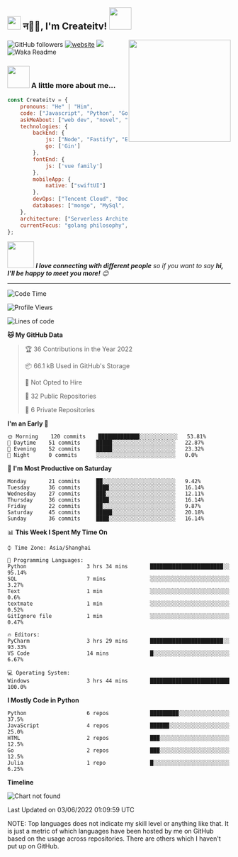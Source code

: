 <h2><img src="https://emojis.slackmojis.com/emojis/images/1531849430/4246/blob-sunglasses.gif?1531849430" width="30"/> न🙏🏻, I'm Createitv! <img src="https://media.giphy.com/media/12oufCB0MyZ1Go/giphy.gif" width="50"></h2>
<img align='right' src="https://media.giphy.com/media/M9gbBd9nbDrOTu1Mqx/giphy.gif" width="230">




![GitHub followers](https://img.shields.io/github/followers/Createitv?label=Follow&style=social)
[![website](https://img.shields.io/badge/Website-46a2f1.svg?&style=flat-square&logo=Google-Chrome&logoColor=white&link=https://anmolsingh.me/)](https://www.longtermbook.com/)
![](https://visitor-badge.glitch.me/badge?page_id=Createitv.Createitv)
![Waka Readme](https://github.com/anmol098/anmol098/workflows/Waka%20Readme/badge.svg)

<!-- ### 📫 Like to meet me?

Pick a slot if you'd like to meet me and chat about anything you are passionate about - but make sure to describe the agenda

<a href="https://calendly.com/anmol098/30min" target="_blank"><img width="498" alt="meet_link" src="https://user-images.githubusercontent.com/15426564/144297439-f530f383-e73e-41e0-9914-a9b7d3f432e5.png"></a>

👇 Hit in your console or terminal to connect with me.

```bash
npx anmol 
```
**👆 This command line tool can be found at [npx anmol](https://github.com/anmol098/npx_card)**
-->

### <img src="https://media.giphy.com/media/VgCDAzcKvsR6OM0uWg/giphy.gif" width="50"> A little more about me...  

```javascript
const Createitv = {
    pronouns: "He" | "Him",
    code: ["Javascript", "Python", "Golang", "swift"],
    askMeAbout: ["web dev", "novel", "football", "read"],
    technologies: {
        backEnd: {
            js: ["Node", "Fastify", "Express"],
            go: ['Gin']
        },
        fontEnd: {
            js: ['vue family']
        },
        mobileApp: {
            native: ["swiftUI"]
        },
        devOps: ["Tencent Cloud", "Docker🐳","Nginx"],
        databases: ["mongo", "MySql", "redis"],
    },
    architecture: ["Serverless Architecture", "Progressive web applications", "Single page applications"],
    currentFocus: "golang philosophy",
};
```

<img src="https://media.giphy.com/media/LnQjpWaON8nhr21vNW/giphy.gif" width="60"> <em><b>I love connecting with different people</b> so if you want to say <b>hi, I'll be happy to meet you more!</b> 😊</em>

---
<!--START_SECTION:waka-->
![Code Time](http://img.shields.io/badge/Code%20Time-659%20hrs%203%20mins-blue)

![Profile Views](http://img.shields.io/badge/Profile%20Views-0-blue)

![Lines of code](https://img.shields.io/badge/From%20Hello%20World%20I%27ve%20Written-102%20Thousand%20lines%20of%20code-blue)

**🐱 My GitHub Data** 

> 🏆 36 Contributions in the Year 2022
 > 
> 📦 66.1 kB Used in GitHub's Storage 
 > 
> 🚫 Not Opted to Hire
 > 
> 📜 32 Public Repositories 
 > 
> 🔑 6 Private Repositories  
 > 
**I'm an Early 🐤** 

```text
🌞 Morning    120 commits    █████████████░░░░░░░░░░░░   53.81% 
🌆 Daytime    51 commits     █████░░░░░░░░░░░░░░░░░░░░   22.87% 
🌃 Evening    52 commits     █████░░░░░░░░░░░░░░░░░░░░   23.32% 
🌙 Night      0 commits      ░░░░░░░░░░░░░░░░░░░░░░░░░   0.0%

```
📅 **I'm Most Productive on Saturday** 

```text
Monday       21 commits     ██░░░░░░░░░░░░░░░░░░░░░░░   9.42% 
Tuesday      36 commits     ████░░░░░░░░░░░░░░░░░░░░░   16.14% 
Wednesday    27 commits     ███░░░░░░░░░░░░░░░░░░░░░░   12.11% 
Thursday     36 commits     ████░░░░░░░░░░░░░░░░░░░░░   16.14% 
Friday       22 commits     ██░░░░░░░░░░░░░░░░░░░░░░░   9.87% 
Saturday     45 commits     █████░░░░░░░░░░░░░░░░░░░░   20.18% 
Sunday       36 commits     ████░░░░░░░░░░░░░░░░░░░░░   16.14%

```


📊 **This Week I Spent My Time On** 

```text
⌚︎ Time Zone: Asia/Shanghai

💬 Programming Languages: 
Python                   3 hrs 34 mins       ███████████████████████░░   95.14% 
SQL                      7 mins              ░░░░░░░░░░░░░░░░░░░░░░░░░   3.27% 
Text                     1 min               ░░░░░░░░░░░░░░░░░░░░░░░░░   0.6% 
textmate                 1 min               ░░░░░░░░░░░░░░░░░░░░░░░░░   0.52% 
GitIgnore file           1 min               ░░░░░░░░░░░░░░░░░░░░░░░░░   0.47%

🔥 Editors: 
PyCharm                  3 hrs 29 mins       ███████████████████████░░   93.33% 
VS Code                  14 mins             █░░░░░░░░░░░░░░░░░░░░░░░░   6.67%

💻 Operating System: 
Windows                  3 hrs 44 mins       █████████████████████████   100.0%

```

**I Mostly Code in Python** 

```text
Python                   6 repos             █████████░░░░░░░░░░░░░░░░   37.5% 
JavaScript               4 repos             ██████░░░░░░░░░░░░░░░░░░░   25.0% 
HTML                     2 repos             ███░░░░░░░░░░░░░░░░░░░░░░   12.5% 
Go                       2 repos             ███░░░░░░░░░░░░░░░░░░░░░░   12.5% 
Julia                    1 repo              █░░░░░░░░░░░░░░░░░░░░░░░░   6.25%

```


**Timeline**

![Chart not found](https://raw.githubusercontent.com/Createitv/Createitv/master/charts/bar_graph.png) 


 Last Updated on 03/06/2022 01:09:59 UTC
<!--END_SECTION:waka-->



NOTE: Top languages does not indicate my skill level or anything like that. It is just a metric of which languages have been hosted by me on GitHub based on the usage across repositories. There are others which I haven't put up on GitHub.
